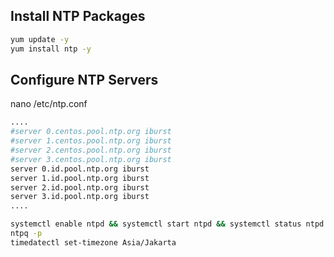 ## Install NTP Packages
```sh
yum update -y
yum install ntp -y
```
## Configure NTP Servers
nano /etc/ntp.conf
```sh
....
#server 0.centos.pool.ntp.org iburst
#server 1.centos.pool.ntp.org iburst
#server 2.centos.pool.ntp.org iburst
#server 3.centos.pool.ntp.org iburst
server 0.id.pool.ntp.org iburst
server 1.id.pool.ntp.org iburst
server 2.id.pool.ntp.org iburst
server 3.id.pool.ntp.org iburst
....

systemctl enable ntpd && systemctl start ntpd && systemctl status ntpd
ntpq -p
timedatectl set-timezone Asia/Jakarta
```